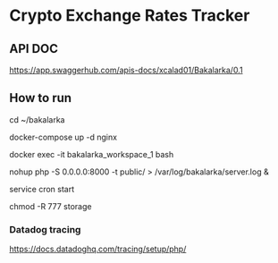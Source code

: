 # Crypto Exchange Rates Tracker

## API DOC
https://app.swaggerhub.com/apis-docs/xcalad01/Bakalarka/0.1

## How to run
cd ~/bakalarka

docker-compose up -d nginx

docker exec -it bakalarka_workspace_1 bash

nohup php -S 0.0.0.0:8000 -t public/ > /var/log/bakalarka/server.log &

service cron start

chmod -R 777 storage

### Datadog tracing
https://docs.datadoghq.com/tracing/setup/php/


